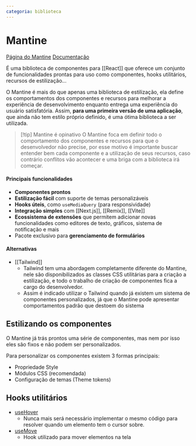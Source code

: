 ```yaml
---
categoria: biblioteca
---
```

# Mantine

[Página do Mantine](https://mantine.dev/)
[Documentação](https://mantine.dev/getting-started/)

É uma biblioteca de componentes para [[React]] que oferece um conjunto de funcionalidades prontas para uso como componentes, hooks utilitários, recursos de estilização...

O Mantine é mais do que apenas uma biblioteca de estilização, ela define os comportamentos dos componentes e recursos para melhorar a experiência de desenvolvimento enquanto entrega uma experiência do usuário satisfatória. Assim, **para uma primeira versão de uma aplicação**, que ainda não tem estilo próprio definido, é uma ótima biblioteca a ser utilizada.

> [!tip] Mantine é opinativo
> O Mantine foca em definir todo o comportamento dos componentes e recursos para que o desenvolvedor não precise, por esse motivo é importante buscar entender bem cada componente e a utilização de seus recursos, caso contrário conflitos vão acontecer e uma briga com a biblioteca irá começar.

#### Principais funcionalidades

- **Componentes prontos**
- **Estilização fácil** com suporte de temas personalizáveis
- **Hooks úteis**, como `useMediaQuery` (para responsividade)
- **Integração simples** com [[Next.js]], [[Remix]], [[Vite]]
- **Ecossistema de extensões** que permitem adicionar novas funcionalidades como editores de texto, gráficos, sistema de notificação e mais
- Pacote exclusivo para **gerenciamento de formulários**

#### Alternativas

- [[Tailwind]]
	- Tailwind tem uma abordagem completamente diferente do Mantine, nele são disponibilizados as classes CSS utilitárias para a criação a estilização, e todo o trabalho de criação de componentes fica a cargo do desenvolvedor.
	- Assim é indicado utilizar o Tailwind quando já existem um sistema de componentes personalizados, já que o Mantine pode apresentar comportamentos padrão que destoem do sistema

## Estilizando os componentes

O Mantine já trás prontos uma série de componentes, mas nem por isso eles são fixos e não podem ser personalizados.

Para personalizar os componentes existem 3 formas principais:

- Propriedade Style
- Módulos CSS (recomendada)
- Configuração de temas (Theme tokens)

## Hooks utilitários

- [useHover](https://mantine.dev/hooks/use-hover/)
	- Nunca mais será necessário implementar o mesmo código para resolver quando um elemento tem o cursor sobre.
- [useMove](https://mantine.dev/hooks/use-move/)
	- Hook utilizado para mover elementos na tela